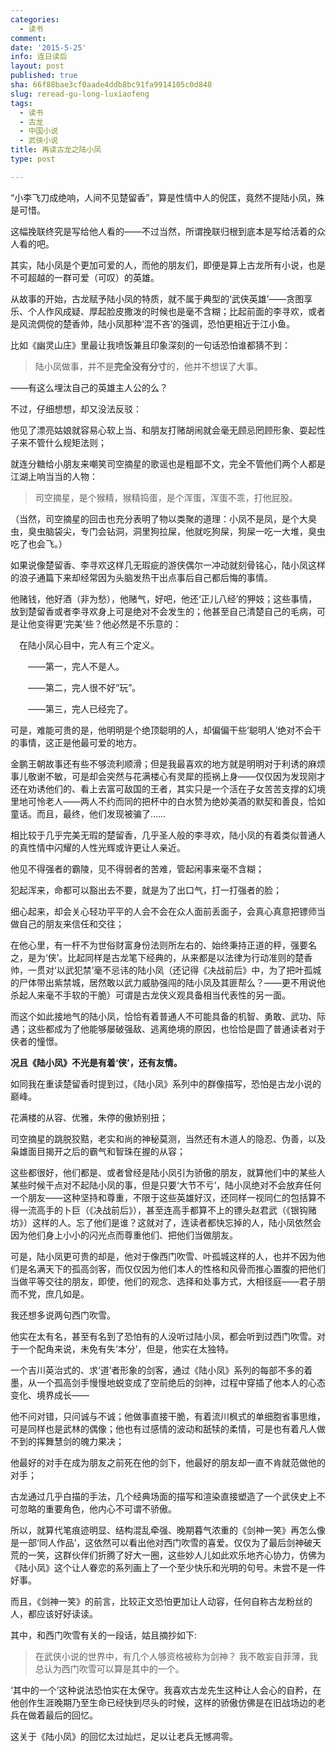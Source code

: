 ```yaml
---
categories:
  - 读书
comment: 
date: '2015-5-25'
info: 连日读后
layout: post
published: true
sha: 66f88bae3cf0aade4ddb8bc91fa9914105c0d848
slug: reread-gu-long-luxiaofeng
tags:
  - 读书
  - 古龙
  - 中国小说
  - 武侠小说
title: 再读古龙之陆小凤
type: post

---
```




“小李飞刀成绝响，人间不见楚留香”，算是性情中人的倪匡，竟然不提陆小凤，殊是可惜。

这幅挽联终究是写给他人看的——不过当然，所谓挽联归根到底本是写给活着的众人看的吧。

其实，陆小凤是个更加可爱的人，而他的朋友们，即便是算上古龙所有小说，也是不可超越的一群可爱（可叹）的英雄。

从故事的开始，古龙赋予陆小凤的特质，就不属于典型的‘武侠英雄’——贪图享乐、个人作风成疑、厚起脸皮撒泼的时候也是毫不含糊；比起前面的李寻欢，或者是风流倜傥的楚香帅，陆小凤那种‘混不吝’的强调，恐怕更相近于江小鱼。

比如《幽灵山庄》里最让我喷饭兼且印象深刻的一句话恐怕谁都猜不到：

> 陆小凤做事，并不是**完全没有分寸**的，他并不想误了大事。

——有这么埋汰自己的英雄主人公的么？

不过，仔细想想，却又没法反驳：

他见了漂亮姑娘就容易心软上当、和朋友打赌胡闹就会毫无顾忌罔顾形象、耍起性子来不管什么规矩法则；

就连分糖给小朋友来嘲笑司空摘星的歌谣也是粗鄙不文，完全不管他们两个人都是江湖上响当当的人物：

> 司空摘星，是个猴精，猴精捣蛋，是个浑蛋，浑蛋不乖，打他屁股。

（当然，司空摘星的回击也充分表明了物以类聚的道理：小凤不是凤，是个大臭虫，臭虫脑袋尖，专门会钻洞，洞里狗拉屎，他就吃狗屎，狗屎一吃一大堆，臭虫吃了也会飞。）

如果说像楚留香、李寻欢这样几无瑕疵的游侠偶尔一冲动就刻骨铭心，陆小凤这样的浪子通篇下来却经常因为头脑发热干出点事后自己都后悔的事情。

他赌钱，他好酒（非为愁），他赌气，好吧，他还‘正儿八经’的狎妓；这些事情，放到楚留香或者李寻欢身上可是绝对不会发生的；他甚至自己清楚自己的毛病，可是让他变得更‘完美’些？他必然是不乐意的：

> 
　在陆小凤心目中，完人有三个定义。

　　——第一，完人不是人。

　　——第二，完人很不好“玩”。

　　——第三，完人已经完了。



可是，难能可贵的是，他明明是个绝顶聪明的人，却偏偏干些‘聪明人’绝对不会干的事情，这正是他最可爱的地方。

金鹏王朝故事还有些不够流利顺滑；但是我最喜欢的地方就是明明对于利诱的麻烦事儿敬谢不敏，可是却会突然与花满楼心有灵犀的揽祸上身——仅仅因为发现刚才还在劝诱他们的、看上去富可敌国的王者，其实只是一个活在子女苦苦支撑的幻境里地可怜老人——两人不约而同的把杯中的白水赞为绝妙美酒的默契和善良，恰如童话。而且，最终，他们发现被骗了……

相比较于几乎完美无瑕的楚留香，几乎圣人般的李寻欢，陆小凤的有着类似普通人的真性情中闪耀的人性光辉或许更让人亲近。

他见不得强者的霸陵，见不得弱者的苦难，管起闲事来毫不含糊；

犯起浑来，命都可以豁出去不要，就是为了出口气，打一打强者的脸；

细心起来，却会关心轻功平平的人会不会在众人面前丢面子，会真心真意把镖师当做自己的朋友来信任和交往；

在他心里，有一杆不为世俗财富身份法则所左右的、始终秉持正道的秤，强要名之，是为‘侠’。比起同样是古龙笔下经典的，从来都是以法律为行动准则的楚香帅，一贯对‘以武犯禁’毫不忌讳的陆小凤（还记得《决战前后》中，为了把叶孤城的尸体带出紫禁城，居然敢以武力威胁强闯的陆小凤及其匪帮么？——更不用说他杀起人来毫不手软的干脆）可谓是古龙侠义观具备相当代表性的另一面。

而这个如此接地气的陆小凤，恰恰有着普通人不可能具备的机智、勇敢、武功、际遇；这些都成为了他能够屡破强敌、逃离绝境的原因，也恰恰是圆了普通读者对于侠者的憧憬。

**况且《陆小凤》不光是有着‘侠’，还有友情。** 

如同我在重读楚留香时提到过，《陆小凤》系列中的群像描写，恐怕是古龙小说的巅峰。

花满楼的从容、优雅，朱停的傲娇别扭；

司空摘星的跳脱狡黠，老实和尚的神秘莫测，当然还有木道人的隐忍、伪善，以及枭雄面目揭开之后的霸气和智珠在握的从容；

这些都很好，他们都是、或者曾经是陆小凤引为骄傲的朋友，就算他们中的某些人某些时候干点对不起陆小凤的事，但是只要‘大节不亏’，陆小凤绝对不会放弃任何一个朋友——这种坚持和尊重，不限于这些英雄好汉，还同样一视同仁的包括算不得一流高手的卜巨（《决战前后》），甚至连高手都算不上的镖头赵君武（《银钩赌坊》）这样的人。忘了他们是谁？这就对了，连读者都快忘掉的人，陆小凤依然会因为他们身上小小的闪光点而尊重他们、把他们当做朋友。

可是，陆小凤更可贵的却是，他对于像西门吹雪、叶孤城这样的人，也并不因为他们是名满天下的孤高剑客，而仅仅因为他们本人的性格和风骨而推心置腹的把他们当做平等交往的朋友，即使，他们的观念、选择和处事方式，大相径庭——君子朋而不党，庶几如是。

我还想多说两句西门吹雪。

他实在太有名，甚至有名到了恐怕有的人没听过陆小凤，都会听到过西门吹雪。对于一个配角来说，未免有失‘本分’，但是，他实在太独特。

一个吉川英治式的、求‘道’者形象的剑客，通过《陆小凤》系列的每部不多的着墨，从一个孤高剑手慢慢地蜕变成了空前绝后的剑神，过程中穿插了他本人的心态变化、境界成长——

他不问对错，只问诚与不诚；他做事直接干脆，有着流川枫式的单细胞省事思维，可是同样也是武林的偶像；他也有过感情的波动和舐犊的柔情，可是也有着凡人做不到的挥舞慧剑的魄力果决；

他最好的对手在成为朋友之前死在他的剑下，他最好的朋友却一直不肯就范做他的对手；

古龙通过几乎白描的手法，几个经典场面的描写和渲染直接塑造了一个武侠史上不可忽略的重要角色，他内心不可谓不骄傲。

所以，就算代笔痕迹明显、结构混乱牵强、晚期暮气浓重的《剑神一笑》再怎么像是一部‘同人作品’，这依然可以看出他对西门吹雪的喜爱。仅仅为了最后剑神破天荒的一笑，这群伙伴们折腾了好大一圈，这些妙人儿如此欢乐地齐心协力，仿佛为《陆小凤》这个让人眷恋的系列画上了一个至少快乐和光明的句号。未尝不是一件好事。

而且，《剑神一笑》的前言，比较正文恐怕更加让人动容，任何自称古龙粉丝的人，都应该好好读读。

其中，和西门吹雪有关的一段话，姑且摘抄如下:

> 在武侠小说的世界中，有几个人够资格被称为剑神？
> 我不敢妄自菲薄，我总认为西门吹雪可以算是其中的一个。

‘其中的一个’这种说法恐怕实在太保守。我喜欢古龙先生这种让人会心的自矜，在他创作生涯晚期乃至生命已经快到尽头的时候，这样的骄傲仿佛是在旧战场边的老兵在做着最后的回忆。

这关于《陆小凤》的回忆太过灿烂，足以让老兵无憾凋零。









